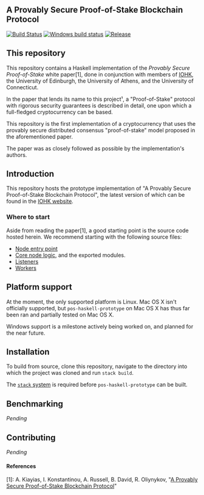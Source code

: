 A Provably Secure Proof-of-Stake Blockchain Protocol
----------------------------------------------------

[![Build Status](https://travis-ci.org/input-output-hk/cardano-sl.svg)](https://travis-ci.org/input-output-hk/cardano-sl)
[![Windows build status](https://ci.appveyor.com/api/projects/status/github/input-output-hk/cardano-sl?branch=master&svg=true)](https://ci.appveyor.com/project/jagajaga/cardano-sl)
[![Release](https://img.shields.io/github/release/input-output-hk/cardano-sl.svg)](https://github.com/input-output-hk/cardano-sl/releases)

This repository
---------------

This repository contains a Haskell implementation of the _Provably Secure
Proof-of-Stake_ white paper[1], done in conjunction with members of
[IOHK](https://iohk.io), the University of Edinburgh, the University of
Athens, and the University of Connecticut.

In the paper that lends its name to this project¹, a "Proof-of-Stake" protocol
with rigorous security guarantees is described in detail, one upon which a
full-fledged cryptocurrency can be based.

This repository is the first implementation of a cryptocurrency that uses the
provably secure distributed consensus "proof-of-stake" model proposed in the
aforementioned paper.

The paper was as closely followed as possible by the implementation's authors.

Introduction
------------

This repository hosts the prototype implementation of "A Provably Secure
Proof-of-Stake Blockchain Protocol", the latest version of which can be found
in the [IOHK website](https://iohk.io/research/papers/a-provably-secure-proof-of-stake-blockchain-protocol/).

### Where to start

Aside from reading the paper[1], a good starting point is the source code
hosted herein. We recommend starting with the following source files:

- [Node entry point](src/node/Main.hs)
- [Core node logic](src/Pos/Launcher.hs), and the exported modules.
- [Listeners](src/Pos/Communication/)
- [Workers](src/Pos/Worker/)

Platform support
----------------

At the moment, the only supported platform is Linux. Mac OS X isn't
officially supported, but `pos-haskell-prototype` on Mac OS X has thus far
been ran and partially tested on Mac OS X.

Windows support is a milestone actively being worked on, and planned for the
near future.

Installation
------------

To build from source, clone this repository, navigate to the directory
into which the project was cloned and run `stack build`.

The [`stack` system](https://docs.haskellstack.org/en/stable/README/) is
required before `pos-haskell-prototype` can be built.

Benchmarking
------------

_Pending_

Contributing
------------

_Pending_

#### References

[1]: A. Kiayias, I. Konstantinou, A. Russell, B. David, R. Oliynykov, "[A Provably Secure Proof-of-Stake Blockchain Protocol](https://eprint.iacr.org/2016/889.pdf)"
